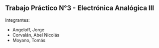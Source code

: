 ## Trabajo Práctico N°3 - Electrónica Analógica III

Integrantes:

- Angeloff, Jorge
- Corvalán, Abel Nicolás
- Moyano, Tomás
